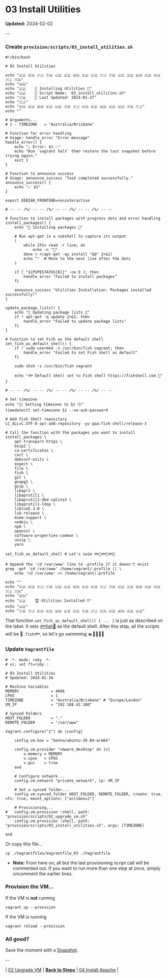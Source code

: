 # 03 Install Utilities

**Updated:** 2024-02-02

--

### Create `provision/scripts/03_install_utilities.sh`

```
#!/bin/bash

# 03 Install Utilities

echo "🇰🇿 🇰🇬 🇹🇯 🇹🇲 🇺🇿 🇦🇿 🇲🇳 🇰🇿 🇰🇬 🇹🇯 🇹🇲 🇺🇿 🇦🇿 🇲🇳 🇰🇿 🇰🇬 🇹🇯 🇹🇲"
echo "🇲🇳"
echo "🇦🇿    🚀 Installing Utilities 🚀"
echo "🇺🇿    📜 Script Name:  03_install_utilities.sh"
echo "🇹🇲    📅 Last Updated: 2024-01-27"
echo "🇹🇯"
echo "🇰🇬 🇰🇿 🇲🇳 🇦🇿 🇺🇿 🇹🇲 🇹🇯 🇰🇬 🇰🇿 🇲🇳 🇦🇿 🇺🇿 🇹🇲 🇹🇯"
echo ""

# Arguments...
# 1 - TIMEZONE   = "Australia/Brisbane"

# Function for error handling
# Usage: handle_error "Error message"
handle_error() {
	echo "⚠️ Error: $1 💥"
	echo "Run `vagrant halt` then restore the last snapshot before trying again."
	exit 1
}

# Function to announce success
# Usage: announce_success "Task completed successfully."
announce_success() {
	echo "✅ $1"
}

export DEBIAN_FRONTEND=noninteractive

# -- -- /%/ -- -- /%/ -- -- /%/ -- -- /%/ -- --

# Function to install packages with progress dots and error handling
install_packages() {
	echo "🔄 Installing packages 🔄"

	# Run apt-get in a subshell to capture its output
	(
		while IFS= read -r line; do
			echo -n "🐌"
		done < <(apt-get -qy install "$@" 2>&1)
		echo ""  # Move to the next line after the dots
	)

	if [ "${PIPESTATUS[0]}" -ne 0 ]; then
		handle_error "Failed to install packages"
	fi

	announce_success "Utilities Installation: Packages installed successfully!"
}

update_package_lists() {
	echo "🔄 Updating package lists 🔄"
	if ! apt-get -q update 2>&1; then
		handle_error "Failed to update package lists"
	fi
}

# Function to set Fish as the default shell
set_fish_as_default_shell() {
	if ! sudo usermod -s /usr/bin/fish vagrant; then
		handle_error "Failed to set Fish shell as default"
	fi

	sudo chsh -s /usr/bin/fish vagrant

	echo "🐟 Default shell set to Fish shell https://fishshell.com 🐠"
}

# -- -- /%/ -- -- /%/ -- -- /%/ -- -- /%/ -- --

# Set timezone
echo "🕤 Setting timezone to $1 🕓"
timedatectl set-timezone $1 --no-ask-password

# Add Fish Shell repository
LC_ALL=C.UTF-8 apt-add-repository -yu ppa:fish-shell/release-3

# Call the function with the packages you want to install
install_packages \
	apt-transport-https \
	bzip2 \
	ca-certificates \
	curl \
	debconf-utils \
	expect \
	file \
	fish \
	git \
	gnupg2 \
	gzip \
	libapr1 \
	libaprutil1 \
	libaprutil1-dbd-sqlite3 \
	libaprutil1-ldap \
	liblua5.3-0 \
	lsb-release \
	mime-support \
	nodejs \
	npm \
	openssl \
	software-properties-common \
	unzip \
	yarn

set_fish_as_default_shell # Let's swim 🐟🐠🐟🐠🐟🐠

# Append the 'cd /var/www' line to .profile if it doesn't exist
grep -qxF 'cd /var/www' /home/vagrant/.profile || \
	echo 'cd /var/www' >> /home/vagrant/.profile

echo ""
echo "🇰🇿 🇰🇬 🇹🇯 🇹🇲 🇺🇿 🇦🇿 🇲🇳 🇰🇿 🇰🇬 🇹🇯 🇹🇲 🇺🇿 🇦🇿 🇲🇳 🇰🇿 🇰🇬 🇹🇯 🇹🇲"
echo "🇲🇳"
echo "🇦🇿    🏆 Utilities Installed ‼️"
echo "🇺🇿"
echo "🇹🇲 🇹🇯 🇰🇬 🇰🇿 🇲🇳 🇦🇿 🇺🇿 🇹🇲 🇹🇯 🇰🇬 🇰🇿 🇲🇳 🇦🇿 🇺🇿"
```

That function `set_fish_as_default_shell() { ... }` is just as described on the label. It sets [🐟fish🐠](https://fishshell.com) as the default shell. After this step, all the scripts will be 🐠`.fish`🐟, so let's go swimming 🏊🏊‍♀️🏊‍♂️

### Update `Vagrantfile`

```
# -*- mode: ruby -*-
# vi: set ft=ruby :

# 03 Install Utilities
# Updated: 2024-01-26

# Machine Variables
MEMORY              = 4096
CPUS                = 1
TIMEZONE            = "Australia/Brisbane" # "Europe/London"
VM_IP               = "192.168.42.100"

# Synced Folders
HOST_FOLDER         = "."
REMOTE_FOLDER       = "/var/www"

Vagrant.configure("2") do |config|

	config.vm.box = "bento/ubuntu-20.04-arm64"

	config.vm.provider "vmware_desktop" do |v|
		v.memory = MEMORY
		v.cpus   = CPUS
		v.gui    = true
	end

	# Configure network...
	config.vm.network "private_network", ip: VM_IP

	# Set a synced folder...
	config.vm.synced_folder HOST_FOLDER, REMOTE_FOLDER, create: true, nfs: true, mount_options: ["actimeo=2"]

	# Provisioning...
#	config.vm.provision :shell, path: "provision/scripts/02_upgrade_vm.sh"
	config.vm.provision :shell, path: "provision/scripts/03_install_utilities.sh", args: [TIMEZONE]

end
```

Or copy this file...

```
cp ./Vagrantfiles/Vagrantfile_03 ./Vagrantfile
```

* **Note:** From here on, all but the last provisioning script call will be commented out. If you want to run more than one step at once, simply uncomment the earlier lines.

### Provision the VM...

If the VM is **not** running

```
vagrant up --provision
```

If the VM is running

```
vagrant reload --provision
```

### All good?

Save the moment with a [Snapshot](./Snapshots.md).

--

| [02 Upgrade VM](./02_Upgrade_VM.md)
| [**Back to Steps**](../README.md)
| [04 Install Apache](./04_Install_Apache.md)
|
